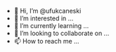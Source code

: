 - 👋 Hi, I’m @ufukcaneski
- 👀 I’m interested in ...
- 🌱 I’m currently learning ...
- 💞️ I’m looking to collaborate on ...
- 📫 How to reach me ...

<!---
ufukcaneski/ufukcaneski is a ✨ special ✨ repository because its `README.md` (this file) appears on your GitHub profile.
You can click the Preview link to take a look at your changes.
--->
